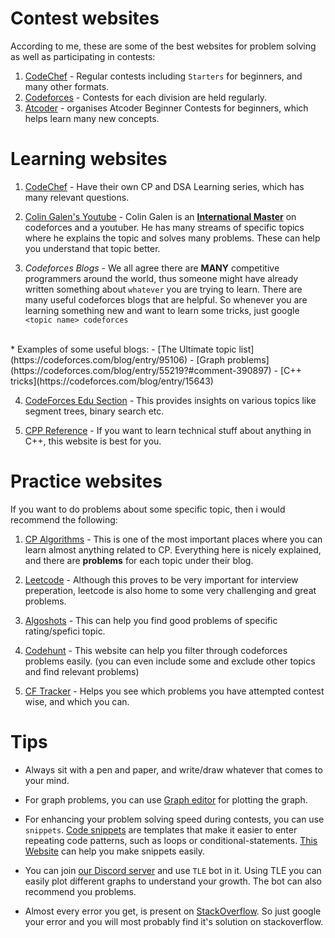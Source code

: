 # Contest websites
According to me, these are some of the best websites for problem solving as well as participating in contests:

1. [CodeChef](codechef.com) - Regular contests including `Starters` for beginners, and many other formats.
2. [Codeforces](codeforces.com) - Contests for each division are held regularly.
3. [Atcoder](atcoder.jp) - organises Atcoder Beginner Contests for beginners, which helps learn many new concepts.

# Learning websites
1. [CodeChef](https://www.codechef.com/LEARNDSA?itm_medium=navmenu&itm_campaign=learndsa) - Have their own CP and DSA Learning series, which has many relevant questions.

2. [Colin Galen's Youtube](https://www.youtube.com/channel/UCpvS3EykHW--l0ogUhMEjEw) - Colin Galen is an **[International Master](https://codeforces.com/profile/galen_colin)** on codeforces and a youtuber. He has many streams of specific topics where he explains the topic and solves many problems. These can help you understand that topic better.

3. *Codeforces Blogs* - We all agree there are **MANY** competitive programmers around the world, thus someone might have already written something about `whatever` you are trying to learn. There are many useful codeforces blogs that are helpful. So whenever you are learning something new and want to learn some tricks, just google `<topic name> codeforces`
<br> 
* Examples of some useful blogs:    
    - [The Ultimate topic list](https://codeforces.com/blog/entry/95106)
    - [Graph problems](https://codeforces.com/blog/entry/55219?#comment-390897)
    - [C++ tricks](https://codeforces.com/blog/entry/15643)

4. [CodeForces Edu Section](https://codeforces.com/edu/course/2) - This provides insights on various topics like segment trees, binary search etc.

5. [CPP Reference](https://en.cppreference.com/w/) - If you want to learn technical stuff about anything in C++, this website is best for you.

# Practice websites
If you want to do problems about some specific topic, then i would recommend the following:
1. [CP Algorithms](https://cp-algorithms.com/) - This is one of the most important places where you can learn almost anything related to CP. Everything here is nicely explained, and there are **problems** for each topic under their blog. 

2. [Leetcode](leetcode.com) - Although this proves to be very important for interview preperation, leetcode is also home to some very challenging and great problems.

3. [Algoshots](https://algoshots.herokuapp.com/practicepage/) - This can help you find good problems of specific rating/spefici topic.

4. [Codehunt](https://codehunt.cc/) - This website can help you filter through codeforces problems easily. (you can even include some and exclude other topics and find relevant problems)

5. [CF Tracker](https://cftracker.netlify.app/contests) -  Helps you see which problems you have attempted contest wise, and which you can.

# Tips
* Always sit with a pen and paper, and write/draw whatever that comes to your mind. 

* For graph problems, you can use [Graph editor](https://csacademy.com/app/graph_editor/) for plotting the graph.

* For enhancing your problem solving speed during contests, you can use `snippets`. [Code snippets](https://code.visualstudio.com/docs/editor/userdefinedsnippets) are templates that make it easier to enter repeating code patterns, such as loops or conditional-statements.
[This Website](https://snippet-generator.app/) can help you make snippets easily.

* You can join [our Discord server](https://discord.gg/5anpwH6r4f) and use `TLE` bot in it. Using TLE you can easily plot different graphs to understand your growth. The bot can also recommend you problems.

* Almost every error you get, is present on [StackOverflow](stackoverflow.com). So just google your error and you will most probably find it's solution on stackoverflow.